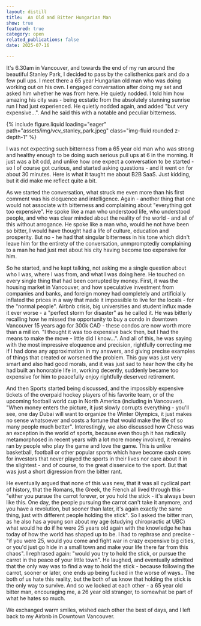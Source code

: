 ```yaml
---
layout: distill
title:  An Old and Bitter Hungarian Man
show: true
featured: true
category: open
related_publications: false
date: 2025-07-16

---
```


It's 6.30am in Vancouver, and towards the end of my run around the beautiful Stanley Park, I decided to pass by the calisthenics park and do a few pull ups. I meet there a 65 year Hungarian old man who was doing working out on his own. I engaged conversation after doing my set and asked him whether he was from here. He quietly nodded. I told him how amazing his city was - being ecstatic from the absolutely stunning sunrise run I had just experienced. He quietly nodded again, and added "but very expensive...". And he said this with a notable and peculiar bitterness. 

{% include figure.liquid loading="eager" path="assets/img/vcv_stanley_park.jpeg" class="img-fluid rounded z-depth-1" %}

I was not expecting such bitterness from a 65 year old man who was strong and healthy enough to be doing such serious pull ups at 6 in the morning. It just was a bit odd, and unlike how one expect a conversation to be started - so I of course got curious, and started asking questions - and it went on for about 30 minutes. Here is what it taught me about B2B SaaS. Just kidding, but it did make me reflect quite a bit.    

As we started the conversation, what struck me even more than his first comment was his eloquence and intelligence. Again - another thing that one would not associate with bitterness and complaining about "everything got too expensive". He spoke like a man who understood life, who understood people, and who was clear minded about the reality of the world - and all of this without arrogance. He spoke like a man who, would he not have been so bitter, I would have thought had a life of culture, education and prosperity. But no - he had that singular bitterness in his tone which didn't leave him for the entirety of the conversation, unmpromptedly complaining to a man he had just met about his city having become too expensive for him. 

So he started, and he kept talking, not asking me a single question about who I was, where I was from, and what I was doing here. He touched on every single thing that had been corrupted by money. First, it was the housing market in Vancouver, and how speculative investment from companies and banks, and foreign money had completely and artificially inflated the prices in a way that made it impossible to live for the locals - for the "normal people". Airbnb crisis, big universities and student influx made it ever worse - a "perfect storm for disaster" as he called it. He was bitterly recalling how he missed the opportunity to buy a condo in downtown Vancouver 15 years ago for 300k CAD - these condos are now worth more than a million. "I thought it was too expensive back then, but I had the means to make the move - little did I know...". And all of this, he was saying with the most impressive eloquence and precision, rightfully correcting me if I had done any approximation in my answers, and giving precise examples of things that created or worsened the problem. This guy was just very smart and also had good morals, and it was just sad to hear how the city he had built an honorable life in, working decently, suddenly became too expensive for him to peacefully enjoy rightfully deserved retirement.  

And then Sports started being discussed, and the impossibly expensive tickets of the overpaid hockey players of his favorite team, or of the upcoming football world cup in North America (including in Vancouver). "When money enters the picture, it just slowly corrupts everything - you'll see, one day Dubai will want to organize the Winter Olympics, it just makes no sense whatsoever and costs a fortune that would make the life of so many people much better". Interestingly, we also discussed how Chess was an exception in the world of sports, because even though it has radically metamorphosed in recent years with a lot more money involved, it remains ran by people who play the game and love the game. This is unlike basketball, football or other popular sports which have become cash cows for investors that never played the sports in their lives nor care about it in the slightest - and of course, to the great disservice to the sport. But that was just a short digression from the bitter rant. 

He eventually argued that none of this was new, that it was all cyclical part of history, that the Romans, the Greek, the French all lived through this - "either you pursue the carrot forever, or you hold the stick - it's always been like this. One day, the people pursuing the carrot can't take it anymore, and you have a revolution, but sooner than later, it's again exactly the same thing, just with different people holding the stick". So I asked the bitter man, as he also has a young son about my age (studying chiropractic at UBC) what would he do if he were 25 years old again with the knowledge he has today of how the world has shaped up to be. I had to rephrase and precise - "if you were 25, would you come and fight war in crazy expensive big cities, or you'd just go hide in a small town and make your life there far from this chaos". I rephrased again: "would you try to hold the stick, or pursue the carrot in the peace of your little town". He laughed, and eventually admitted that the only way was to find a way to hold the stick - because following the carrot, sooner or later, one ends up being fucked in the worse of ways.. The both of us hate this reality, but the both of us know that holding the stick is the only way to survive. And so we looked at each other - a 65 year old bitter man, encouraging me, a 26 year old stranger, to somewhat be part of what he hates so much. 

We exchanged warm smiles, wished each other the best of days, and I left back to my Airbnb in Downtown Vancouver. 

